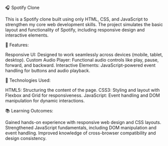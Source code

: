 🎧 Spotify Clone

This is a Spotify clone built using only HTML, CSS, and JavaScript to strengthen my core web development skills. The project simulates the basic layout and functionality of Spotify, including responsive design and interactive elements.

🚀 Features:

Responsive UI: Designed to work seamlessly across devices (mobile, tablet, desktop).
Custom Audio Player: Functional audio controls like play, pause, forward, and backward.
Interactive Elements: JavaScript-powered event handling for buttons and audio playback.


🔧 Technologies Used:

HTML5: Structuring the content of the page.
CSS3: Styling and layout with Flexbox and Grid for responsiveness.
JavaScript: Event handling and DOM manipulation for dynamic interactions.


📚 Learning Outcomes:

Gained hands-on experience with responsive web design and CSS layouts.
Strengthened JavaScript fundamentals, including DOM manipulation and event handling.
Improved knowledge of cross-browser compatibility and design consistency.
